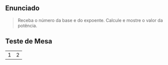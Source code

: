 ## Enunciado

> Receba o número da base e do expoente. Calcule e mostre o valor da potência.

## Teste de Mesa

| | |
| --- | --- |
| 1 | 2 |